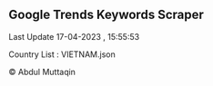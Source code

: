 

## Google Trends Keywords Scraper 
 
Last Update 17-04-2023 , 15:55:53

Country List :
VIETNAM.json



© Abdul Muttaqin 

